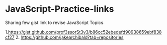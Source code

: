 # JavaScript-Practice-links
Sharing few gist link to revise JavaScript Topics

1.https://gist.github.com/prof3ssorSt3v3/b86cc52ebedefd90938659ebf838cf27
2. https://github.com/jakearchibald?tab=repositories

